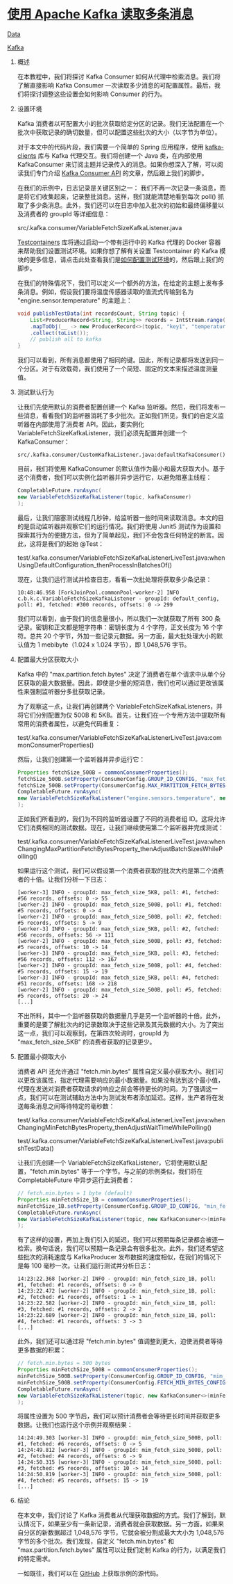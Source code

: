 # [使用 Apache Kafka 读取多条消息](https://www.baeldung.com/kafka-read-multiple-messages)

[Data](https://www.baeldung.com/category/data)

[Kafka](https://www.baeldung.com/tag/kafka)

1. 概述

    在本教程中，我们将探讨 Kafka Consumer 如何从代理中检索消息。我们将了解直接影响 Kafka Consumer 一次读取多少消息的可配置属性。最后，我们将探讨调整这些设置会如何影响 Consumer 的行为。

2. 设置环境

    Kafka 消费者以可配置大小的批次获取给定分区的记录。我们无法配置在一个批次中获取记录的确切数量，但可以配置这些批次的大小（以字节为单位）。

    对于本文中的代码片段，我们需要一个简单的 Spring 应用程序，使用 [kafka-clients](https://mvnrepository.com/artifact/org.apache.kafka/kafka-clients) 库与 Kafka 代理交互。我们将创建一个 Java 类，在内部使用 KafkaConsumer 来订阅主题并记录传入的消息。如果你想深入了解，可以阅读我们专门介绍 [Kafka Consumer API](https://www.baeldung.com/kafka-create-listener-consumer-api) 的文章，然后跟上我们的脚步。

    在我们的示例中，日志记录是关键区别之一： 我们不再一次记录一条消息，而是将它们收集起来，记录整批消息。这样，我们就能清楚地看到每次 poll() 抓取了多少条消息。此外，我们还可以在日志中加入批次的初始和最终偏移量以及消费者的 groupId 等详细信息：

    src/.kafka.consumer/VariableFetchSizeKafkaListener.java

    [Testcontainers](https://www.baeldung.com/docker-test-containers) 库将通过启动一个带有运行中的 Kafka 代理的 Docker 容器来帮助我们设置测试环境。如果你想了解有关设置 Testcontainer 的 Kafka 模块的更多信息，请点击此处查看我们是[如何配置测试环境](https://www.baeldung.com/kafka-create-listener-consumer-api#testing)的，然后跟上我们的脚步。

    在我们的特殊情况下，我们可以定义一个额外的方法，在给定的主题上发布多条消息。例如，假设我们要将温度传感器读取的值流式传输到名为 "engine.sensor.temperature" 的主题上：

    ```java
    void publishTestData(int recordsCount, String topic) {
        List<ProducerRecord<String, String>> records = IntStream.range(0, recordsCount)
        .mapToObj(__ -> new ProducerRecord<>(topic, "key1", "temperature=255F"))
        .collect(toList());
        // publish all to kafka
    }
    ```

    我们可以看到，所有消息都使用了相同的键。因此，所有记录都将发送到同一个分区。对于有效载荷，我们使用了一个简短、固定的文本来描述温度测量值。

3. 测试默认行为

    让我们先使用默认的消费者配置创建一个 Kafka 监听器。然后，我们将发布一些消息，看看我们的监听器消耗了多少批次。正如我们所见，我们的自定义监听器在内部使用了消费者 API。因此，要实例化 VariableFetchSizeKafkaListener，我们必须先配置并创建一个 KafkaConsumer：

    `src/.kafka.consumer/CustomKafkaListener.java:defaultKafkaConsumer()`

    目前，我们将使用 KafkaConsumer 的默认值作为最小和最大获取大小。基于这个消费者，我们可以实例化监听器并异步运行它，以避免阻塞主线程：

    ```java
    CompletableFuture.runAsync(
    new VariableFetchSizeKafkaListener(topic, kafkaConsumer)
    );
    ```

    最后，让我们阻塞测试线程几秒钟，给监听器一些时间来读取消息。本文的目的是启动监听器并观察它们的运行情况。我们将使用 Junit5 测试作为设置和探索其行为的便捷方法，但为了简单起见，我们不会包含任何特定的断言。因此，这将是我们的起始 @Test：

    test/.kafka.consumer/VariableFetchSizeKafkaListenerLiveTest.java:whenUsingDefaultConfiguration_thenProcessInBatchesOf()

    现在，让我们运行测试并检查日志，看看一次批处理将获取多少条记录：

    `10:48:46.958 [ForkJoinPool.commonPool-worker-2] INFO  c.b.k.c.VariableFetchSizeKafkaListener - groupId: default_config, poll: #1, fetched: #300 records, offsets: 0 -> 299`

    我们可以看到，由于我们的信息量很小，所以我们一次就获取了所有 300 条记录。密钥和正文都是短字符串：密钥长度为 4 个字符，正文长度为 16 个字符。总共 20 个字节，外加一些记录元数据。另一方面，最大批处理大小的默认值为 1 mebibyte（1.024 x 1.024 字节），即 1,048,576 字节。

4. 配置最大分区获取大小

    Kafka 中的 "max.partition.fetch.bytes" 决定了消费者在单个请求中从单个分区获取的最大数据量。因此，即使是少量的短消息，我们也可以通过更改该属性来强制监听器分多批获取记录。

    为了观察这一点，让我们再创建两个 VariableFetchSizeKafkaListeners，并将它们分别配置为仅 500B 和 5KB。首先，让我们在一个专用方法中提取所有常用的消费者属性，以避免代码重复：

    test/.kafka.consumer/VariableFetchSizeKafkaListenerLiveTest.java:commonConsumerProperties()

    然后，让我们创建第一个监听器并异步运行它：

    ```java
    Properties fetchSize_500B = commonConsumerProperties();
    fetchSize_500B.setProperty(ConsumerConfig.GROUP_ID_CONFIG, "max_fetch_size_500B");
    fetchSize_500B.setProperty(ConsumerConfig.MAX_PARTITION_FETCH_BYTES_CONFIG, "500");
    CompletableFuture.runAsync(
    new VariableFetchSizeKafkaListener("engine.sensors.temperature", new KafkaConsumer<>(fetchSize_500B))
    );
    ```

    正如我们所看到的，我们为不同的监听器设置了不同的消费者组 ID。这将允许它们消费相同的测试数据。现在，让我们继续使用第二个监听器并完成测试：

    test/.kafka.consumer/VariableFetchSizeKafkaListenerLiveTest.java:whenChangingMaxPartitionFetchBytesProperty_thenAdjustBatchSizesWhilePolling()

    如果运行这个测试，我们可以假设第一个消费者获取的批次大约是第二个消费者的十倍。让我们分析一下日志：

    ```log
    [worker-3] INFO - groupId: max_fetch_size_5KB, poll: #1, fetched: #56 records, offsets: 0 -> 55
    [worker-2] INFO - groupId: max_fetch_size_500B, poll: #1, fetched: #5 records, offsets: 0 -> 4
    [worker-2] INFO - groupId: max_fetch_size_500B, poll: #2, fetched: #5 records, offsets: 5 -> 9
    [worker-3] INFO - groupId: max_fetch_size_5KB, poll: #2, fetched: #56 records, offsets: 56 -> 111
    [worker-2] INFO - groupId: max_fetch_size_500B, poll: #3, fetched: #5 records, offsets: 10 -> 14
    [worker-3] INFO - groupId: max_fetch_size_5KB, poll: #3, fetched: #56 records, offsets: 112 -> 167
    [worker-2] INFO - groupId: max_fetch_size_500B, poll: #4, fetched: #5 records, offsets: 15 -> 19
    [worker-3] INFO - groupId: max_fetch_size_5KB, poll: #4, fetched: #51 records, offsets: 168 -> 218
    [worker-2] INFO - groupId: max_fetch_size_500B, poll: #5, fetched: #5 records, offsets: 20 -> 24
    [...]
    ```

    不出所料，其中一个监听器获取的数据量几乎是另一个监听器的十倍。此外，重要的是要了解批次内的记录数取决于这些记录及其元数据的大小。为了突出这一点，我们可以观察到，在第四次轮询时，groupId 为 "max_fetch_size_5KB" 的消费者获取的记录更少。

5. 配置最小撷取大小

    消费者 API 还允许通过 "fetch.min.bytes" 属性自定义最小获取大小。我们可以更改该属性，指定代理需要响应的最小数据量。如果没有达到这个最小值，代理在发送对消费者获取请求的响应之前会等待更长的时间。为了强调这一点，我们可以在测试辅助方法中为测试发布者添加延迟。这样，生产者将在发送每条消息之间等待特定的毫秒数：

    test/.kafka.consumer/VariableFetchSizeKafkaListenerLiveTest.java:whenChangingMinFetchBytesProperty_thenAdjustWaitTimeWhilePolling()

    test/.kafka.consumer/VariableFetchSizeKafkaListenerLiveTest.java:publishTestData()

    让我们先创建一个 VariableFetchSizeKafkaListener，它将使用默认配置，"fetch.min.bytes" 等于一个字节。与之前的示例类似，我们将在 CompletableFuture 中异步运行此消费者：

    ```java
    // fetch.min.bytes = 1 byte (default)
    Properties minFetchSize_1B = commonConsumerProperties();
    minFetchSize_1B.setProperty(ConsumerConfig.GROUP_ID_CONFIG, "min_fetch_size_1B");
    CompletableFuture.runAsync(
    new VariableFetchSizeKafkaListener(topic, new KafkaConsumer<>(minFetchSize_1B))
    );
    ```

    有了这样的设置，再加上我们引入的延迟，我们可以预期每条记录都会被逐一检索。换句话说，我们可以预期一条记录会有很多批次。此外，我们还希望这些批次的消耗速度与 KafkaProducer 发布数据的速度相似，在我们的情况下是每 100 毫秒一次。让我们运行测试并分析日志：

    ```log
    14:23:22.368 [worker-2] INFO - groupId: min_fetch_size_1B, poll: #1, fetched: #1 records, offsets: 0 -> 0
    14:23:22.472 [worker-2] INFO - groupId: min_fetch_size_1B, poll: #2, fetched: #1 records, offsets: 1 -> 1
    14:23:22.582 [worker-2] INFO - groupId: min_fetch_size_1B, poll: #3, fetched: #1 records, offsets: 2 -> 2
    14:23:22.689 [worker-2] INFO - groupId: min_fetch_size_1B, poll: #4, fetched: #1 records, offsets: 3 -> 3
    [...]
    ```

    此外，我们还可以通过将 "fetch.min.bytes" 值调整到更大，迫使消费者等待更多数据的积累：

    ```java
    // fetch.min.bytes = 500 bytes
    Properties minFetchSize_500B = commonConsumerProperties();
    minFetchSize_500B.setProperty(ConsumerConfig.GROUP_ID_CONFIG, "mim_fetch_size_500B");
    minFetchSize_500B.setProperty(ConsumerConfig.FETCH_MIN_BYTES_CONFIG, "500");
    CompletableFuture.runAsync(
    new VariableFetchSizeKafkaListener(topic, new KafkaConsumer<>(minFetchSize_500B))
    );
    ```

    将属性设置为 500 字节后，我们可以预计消费者会等待更长时间并获取更多数据。让我们也运行这个示例并观察结果：

    ```log
    14:24:49.303 [worker-3] INFO - groupId: mim_fetch_size_500B, poll: #1, fetched: #6 records, offsets: 0 -> 5
    14:24:49.812 [worker-3] INFO - groupId: mim_fetch_size_500B, poll: #2, fetched: #4 records, offsets: 6 -> 9
    14:24:50.315 [worker-3] INFO - groupId: mim_fetch_size_500B, poll: #3, fetched: #5 records, offsets: 10 -> 14
    14:24:50.819 [worker-3] INFO - groupId: mim_fetch_size_500B, poll: #4, fetched: #5 records, offsets: 15 -> 19
    [...]
    ```

6. 结论

    在本文中，我们讨论了 Kafka 消费者从代理获取数据的方式。我们了解到，默认情况下，如果至少有一条新记录，消费者就会获取数据。另一方面，如果来自分区的新数据超过 1,048,576 字节，它就会被分割成最大大小为 1,048,576 字节的多个批次。我们发现，自定义 "fetch.min.bytes" 和 "max.partition.fetch.bytes" 属性可以让我们定制 Kafka 的行为，以满足我们的特定需求。

    一如既往，我们可以在 [GitHub](https://github.com/eugenp/tutorials/tree/master/apache-kafka-2) 上获取示例的源代码。
